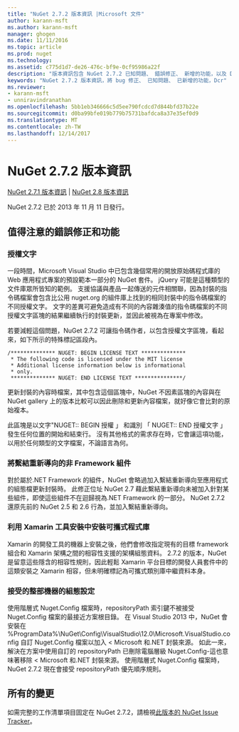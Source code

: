```yaml
---
title: "NuGet 2.7.2 版本資訊 |Microsoft 文件"
author: karann-msft
ms.author: karann-msft
manager: ghogen
ms.date: 11/11/2016
ms.topic: article
ms.prod: nuget
ms.technology: 
ms.assetid: c775d1d7-de26-476c-bf9e-0cf95986a22f
description: "版本資訊包含 NuGet 2.7.2 已知問題、 錯誤修正、 新增的功能，以及 Dcr。"
keywords: "NuGet 2.7.2 版本資訊，將 bug 修正、 已知問題、 已新增的功能，Dcr"
ms.reviewer:
- karann-msft
- unniravindranathan
ms.openlocfilehash: 5bb1eb346666c5d5ee790fcdcd7d844bfd37b22e
ms.sourcegitcommit: d0ba99bfe019b779b75731bafdca8a37e35ef0d9
ms.translationtype: MT
ms.contentlocale: zh-TW
ms.lasthandoff: 12/14/2017
---
```

# <a name="nuget-272-release-notes"></a>NuGet 2.7.2 版本資訊

[NuGet 2.7.1 版本資訊](../release-notes/nuget-2.7.1.md) | [NuGet 2.8 版本資訊](../release-notes/nuget-2.8.md)

NuGet 2.7.2 已於 2013 年 11 月 11 日發行。

## <a name="noteworthy-bug-fixes-and-features"></a>值得注意的錯誤修正和功能

### <a name="license-text"></a>授權文字
一段時間，Microsoft Visual Studio 中已包含幾個常用的開放原始碼程式庫的 Web 應用程式專案的預設範本一部分的 NuGet 套件。 jQuery 可能是這種類型的文件庫眾所皆知的範例。 支援協議與產品一起傳送的元件相關聯，因為封裝的指令碼檔案會包含比公用 nuget.org 的組件庫上找到的相同封裝中的指令碼檔案的不同授權文字。 文字的差異可避免造成有不同的內容雜湊值的指令碼檔案的不同授權文字區塊的結果繼續執行的封裝更新，並因此被視為在專案中修改。

若要減輕這個問題，NuGet 2.7.2 可讓指令碼作者，以包含授權文字區塊，看起來，如下所示的特殊標記區段內。

    /************** NUGET: BEGIN LICENSE TEXT **************
     * The following code is licensed under the MIT license
     * Additional license information below is informational
     * only.
     ************** NUGET: END LICENSE TEXT ***************/

更新封裝的內容時檔案，其中包含這個區塊中，NuGet 不因素區塊的內容與在 NuGet gallery 上的版本比較可以因此刪除和更新內容檔案，就好像它會比對的原始複本。

此區塊是以文字"NUGET:: BEGIN 授權 」 和識別 「 NUGET:: END 授權文字 」 發生任何位置的開始和結束行。  沒有其他格式的需求存在時，它會讓這項功能，以用於任何類型的文字檔案，不論語言為何。

### <a name="add-binding-redirects-for-non-framework-assemblies"></a>將繫結重新導向的非 Framework 組件
對於屬於.NET Framework 的組件，NuGet 會略過加入繫結重新導向至應用程式的組態檔更新封裝時。 此修正位址 NuGet 2.7 藉此繫結重新導向未被加入針對某些組件，即使這些組件不在迴歸視為.NET Framework 的一部分。 NuGet 2.7.2 還原先前的 NuGet 2.5 和 2.6 行為，並加入繫結重新導向。

### <a name="installing-portable-libraries-with-xamarin-tools-installed"></a>利用 Xamarin 工具安裝中安裝可攜式程式庫
Xamarin 的開發工具的機器上安裝之後，他們會修改指定現有的目標 framework 組合和 Xamarin 架構之間的相容性支援的架構組態資料。 2.7.2 的版本，NuGet 是留意這些隱含的相容性規則，因此輕鬆 Xamarin 平台目標的開發人員套件中的這類安裝之 Xamarin 相容，但未明確標記為可攜式類別庫中繼資料本身。

### <a name="machine-wide-configuration-settings-honored"></a>接受的整部機器的組態設定
使用階層式 Nuget.Config 檔案時，repositoryPath 索引鍵不被接受 Nuget.Config 檔案的最接近方案根目錄。 在 Visual Studio 2013 中，NuGet 會安裝在 %ProgramData%\NuGet\Config\VisualStudio\12.0\Microsoft.VisualStudio.config 自訂 Nuget.Config 檔案以加入 < Microsoft 和.NET 封裝來源。 如此一來，解決在方案中使用自訂的 repositoryPath 已刪除電腦層級 Nuget.Config-這也意味著移除 < Microsoft 和.NET 封裝來源。 使用階層式 Nuget.Config 檔案時，NuGet 2.7.2 現在會接受 repositoryPath 優先順序規則。

## <a name="all-changes"></a>所有的變更
如需完整的工作清單項目固定在 NuGet 2.7.2，請檢視[此版本的 NuGet Issue Tracker](https://nuget.codeplex.com/workitem/list/advanced?keyword=&status=All&type=All&priority=All&release=NuGet%202.7.2&assignedTo=All&component=All&sortField=LastUpdatedDate&sortDirection=Descending&page=0&reasonClosed=Fixed)。
